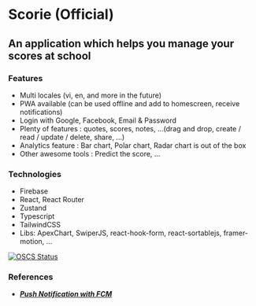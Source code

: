 # Scorie (Official)

## An application which helps you manage your scores at school

### Features

- Multi locales (vi, en, and more in the future)
- PWA available (can be used offline and add to homescreen, receive notifications)
- Login with Google, Facebook, Email & Password
- Plenty of features : quotes, scores, notes, ...(drag and drop, create / read / update / delete, share, ...)
- Analytics feature : Bar chart, Polar chart, Radar chart is out of the box
- Other awesome tools : Predict the score, ...

### Technologies

- Firebase
- React, React Router
- Zustand
- Typescript
- TailwindCSS
- Libs: ApexChart, SwiperJS, react-hook-form, react-sortablejs, framer-motion, ...

[![OSCS Status](https://www.oscs1024.com/platform/badge/yuran1811/Scorie.svg?size=small)](https://www.oscs1024.com/project/yuran1811/Scorie?ref=badge_small)

### References

- [**_Push Notification with FCM_**](https://blog.logrocket.com/push-notifications-react-firebase/)
